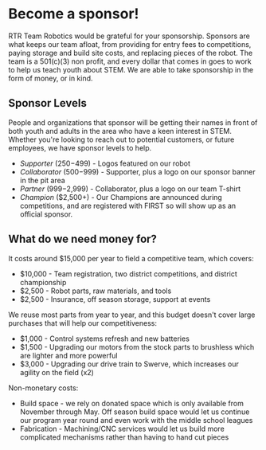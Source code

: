 # Become a sponsor!

RTR Team Robotics would be grateful for your sponsorship. Sponsors are what keeps our team afloat, from providing for entry fees to competitions, paying storage and build site costs, and replacing pieces of the robot. The team is a 501(c)(3) non profit, and every dollar that comes in goes to work to help us teach youth about STEM. We are able to take sponsorship in the form of money, or in kind.

## Sponsor Levels

People and organizations that sponsor will be getting their names in front of both youth and adults in the area who have a keen interest in STEM. Whether you're looking to reach out to potential customers, or future employees, we have sponsor levels to help.

* *Supporter* ($250-$499) - Logos featured on our robot
* *Collaborator* ($500-$999) - Supporter, plus a logo on our sponsor banner in the pit area
* *Partner* ($999-$2,999) - Collaborator, plus a logo on our team T-shirt
* *Champion* ($2,500+) - Our Champions are announced during competitions, and are registered with FIRST so will show up as an official sponsor.

## What do we need money for?
It costs around $15,000 per year to field a competitive team, which covers:

* $10,000 - Team registration, two district competitions, and district championship
* $2,500 - Robot parts, raw materials, and tools 
* $2,500 - Insurance, off season storage, support at events

We reuse most parts from year to year, and this budget doesn't cover large purchases that will help our competitiveness:

* $1,000 - Control systems refresh and new batteries
* $1,500 - Upgrading our motors from the stock parts to brushless which are lighter and more powerful
* $3,000 - Upgrading our drive train to Swerve, which increases our agility on the field (x2)

Non-monetary costs:
* Build space - we rely on donated space which is only available from November through May. Off season build space would let us continue our program year round and even work with the middle school leagues
* Fabrication - Machining/CNC services would let us build more complicated mechanisms rather than having to hand cut pieces


